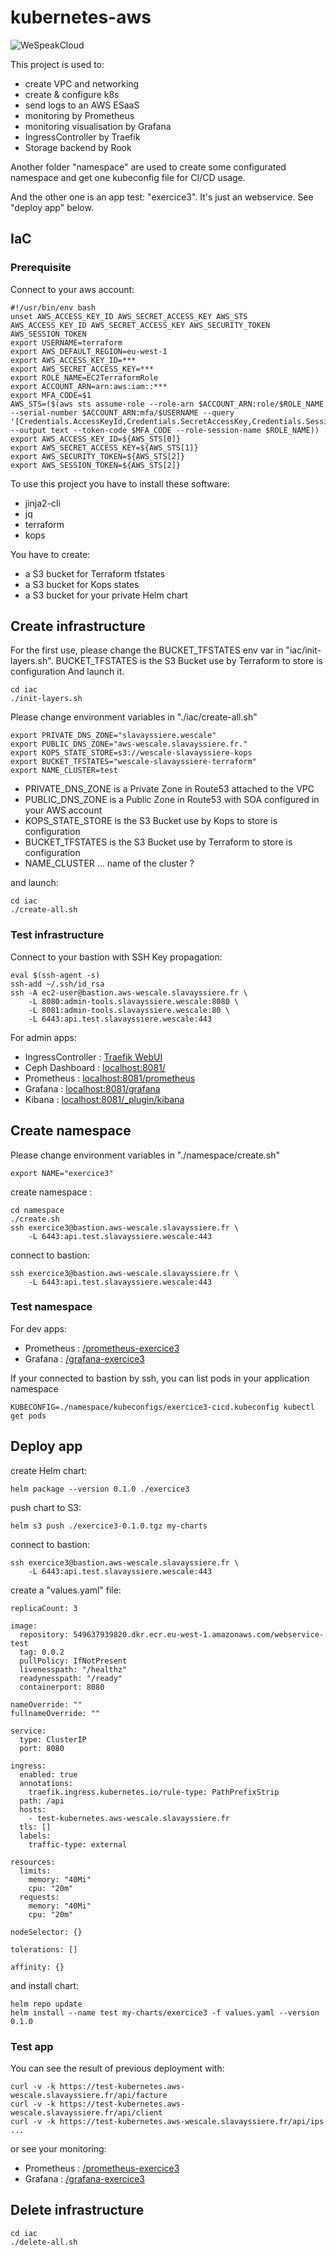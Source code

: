 # kubernetes-aws

![WeSpeakCloud](img/we-speak-cloud.png)

This project is used to:

- create VPC and networking
- create & configure k8s
- send logs to an AWS ESaaS
- monitoring by Prometheus
- monitoring visualisation by Grafana
- IngressController by Traefik
- Storage backend by Rook

Another folder "namespace" are used to create some configurated namespace and get one kubeconfig file for CI/CD usage.

And the other one is an app test: "exercice3". It's just an webservice. See "deploy app" below.

## IaC

### Prerequisite

Connect to your aws account:

```language-bash
#!/usr/bin/env bash
unset AWS_ACCESS_KEY_ID AWS_SECRET_ACCESS_KEY AWS_STS AWS_ACCESS_KEY_ID AWS_SECRET_ACCESS_KEY AWS_SECURITY_TOKEN AWS_SESSION_TOKEN
export USERNAME=terraform
export AWS_DEFAULT_REGION=eu-west-1
export AWS_ACCESS_KEY_ID=***
export AWS_SECRET_ACCESS_KEY=***
export ROLE_NAME=EC2TerraformRole
export ACCOUNT_ARN=arn:aws:iam::***
export MFA_CODE=$1
AWS_STS=($(aws sts assume-role --role-arn $ACCOUNT_ARN:role/$ROLE_NAME --serial-number $ACCOUNT_ARN:mfa/$USERNAME --query '[Credentials.AccessKeyId,Credentials.SecretAccessKey,Credentials.SessionToken,Credentials.Expiration]' --output text --token-code $MFA_CODE --role-session-name $ROLE_NAME))
export AWS_ACCESS_KEY_ID=${AWS_STS[0]}
export AWS_SECRET_ACCESS_KEY=${AWS_STS[1]}
export AWS_SECURITY_TOKEN=${AWS_STS[2]}
export AWS_SESSION_TOKEN=${AWS_STS[2]}
```

To use this project you have to install these software:

- jinja2-cli
- jq
- terraform
- kops

You have to create:

- a S3 bucket for Terraform tfstates
- a S3 bucket for Kops states
- a S3 bucket for your private Helm chart

## Create infrastructure

For the first use, please change the BUCKET_TFSTATES env var in "iac/init-layers.sh".
BUCKET_TFSTATES is the S3 Bucket use by Terraform to store is configuration
And launch it.

```language-bash
cd iac
./init-layers.sh
```

Please change environment variables in "./iac/create-all.sh"

```language-yaml
export PRIVATE_DNS_ZONE="slavayssiere.wescale"
export PUBLIC_DNS_ZONE="aws-wescale.slavayssiere.fr."
export KOPS_STATE_STORE=s3://wescale-slavayssiere-kops
export BUCKET_TFSTATES="wescale-slavayssiere-terraform"
export NAME_CLUSTER=test
```

- PRIVATE_DNS_ZONE is a Private Zone in Route53 attached to the VPC
- PUBLIC_DNS_ZONE is a Public Zone in Route53 with SOA configured in your AWS account
- KOPS_STATE_STORE is the S3 Bucket use by Kops to store is configuration
- BUCKET_TFSTATES is the S3 Bucket use by Terraform to store is configuration
- NAME_CLUSTER ... name of the cluster ?

and launch:

```language-bash
cd iac
./create-all.sh
```

### Test infrastructure

Connect to your bastion with SSH Key propagation:

```language-bash
eval $(ssh-agent -s)
ssh-add ~/.ssh/id_rsa
ssh -A ec2-user@bastion.aws-wescale.slavayssiere.fr \
    -L 8080:admin-tools.slavayssiere.wescale:8080 \
    -L 8081:admin-tools.slavayssiere.wescale:80 \
    -L 6443:api.test.slavayssiere.wescale:443
```

For admin apps:

- IngressController : [Traefik WebUI](http://localhost:8080)
- Ceph Dashboard : [localhost:8081/](http://localhost:8081/)
- Prometheus : [localhost:8081/prometheus](http://localhost:8081/prometheus)
- Grafana : [localhost:8081/grafana](http://localhost:8081/grafana)
- Kibana : [localhost:8081/_plugin/kibana](http://localhost:8081/_plugin/kibana)

## Create namespace

Please change environment variables in "./namespace/create.sh"

```language-yaml
export NAME="exercice3"
```

create namespace :

```language-bash
cd namespace
./create.sh
ssh exercice3@bastion.aws-wescale.slavayssiere.fr \
    -L 6443:api.test.slavayssiere.wescale:443
```

connect to bastion:

```language-bash
ssh exercice3@bastion.aws-wescale.slavayssiere.fr \
    -L 6443:api.test.slavayssiere.wescale:443
```

### Test namespace

For dev apps:

- Prometheus : [/prometheus-exercice3](https://test-kubernetes.aws-wescale.slavayssiere.fr/prometheus-exercice3)
- Grafana : [/grafana-exercice3](https://test-kubernetes.aws-wescale.slavayssiere.fr/grafana-exercice3)

If your connected to bastion by ssh, you can list pods in your application namespace

```language-bash
KUBECONFIG=./namespace/kubeconfigs/exercice3-cicd.kubeconfig kubectl get pods
```

## Deploy app

create Helm chart:

```language-bash
helm package --version 0.1.0 ./exercice3
```

push chart to S3:

```language-bash
helm s3 push ./exercice3-0.1.0.tgz my-charts
```

connect to bastion:

```language-bash
ssh exercice3@bastion.aws-wescale.slavayssiere.fr \
    -L 6443:api.test.slavayssiere.wescale:443
```

create a "values.yaml" file:

```language-yaml
replicaCount: 3

image:
  repository: 549637939820.dkr.ecr.eu-west-1.amazonaws.com/webservice-test
  tag: 0.0.2
  pullPolicy: IfNotPresent
  livenesspath: "/healthz"
  readynesspath: "/ready"
  containerport: 8080

nameOverride: ""
fullnameOverride: ""

service:
  type: ClusterIP
  port: 8080

ingress:
  enabled: true
  annotations:
    traefik.ingress.kubernetes.io/rule-type: PathPrefixStrip
  path: /api
  hosts:
    - test-kubernetes.aws-wescale.slavayssiere.fr
  tls: []
  labels:
    traffic-type: external

resources:
  limits:
    memory: "40Mi"
    cpu: "20m"
  requests:
    memory: "40Mi"
    cpu: "20m"

nodeSelector: {}

tolerations: []

affinity: {}
```

and install chart:

```language-bash
helm repo update
helm install --name test my-charts/exercice3 -f values.yaml --version 0.1.0
```

### Test app

You can see the result of previous deployment with:

```language-bash
curl -v -k https://test-kubernetes.aws-wescale.slavayssiere.fr/api/facture
curl -v -k https://test-kubernetes.aws-wescale.slavayssiere.fr/api/client
curl -v -k https://test-kubernetes.aws-wescale.slavayssiere.fr/api/ips
...
```

or see your monitoring:

- Prometheus : [/prometheus-exercice3](https://test-kubernetes.aws-wescale.slavayssiere.fr/prometheus-exercice3)
- Grafana : [/grafana-exercice3](https://test-kubernetes.aws-wescale.slavayssiere.fr/grafana-exercice3)

## Delete infrastructure

```language-bash
cd iac
./delete-all.sh
```

